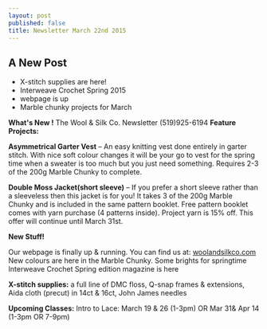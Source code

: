 ```yaml
---
layout: post
published: false
title: Newsletter March 22nd 2015
---
```


## A New Post

- X-stitch supplies are here!
- Interweave Crochet Spring 2015
- webpage is up
- Marble chunky projects for March

**What's New !**
The Wool & Silk Co. Newsletter (519)925-6194
**Feature Projects:**

**Asymmetrical Garter Vest** – An easy knitting vest done entirely in garter stitch. With nice soft colour changes it will be your go to vest for the spring time when a sweater is too much but you just need something. Requires 2-3 of the 200g Marble Chunky to complete. 

**Double Moss Jacket(short sleeve)** – If you prefer a short sleeve rather than a sleeveless then this jacket is for you! It takes 3 of the 200g Marble Chunky
and is included in the same pattern booklet.
Free pattern booklet comes with yarn purchase (4 patterns inside). Project yarn is 15% off. This offer will continue until March 31st.

**New Stuff!**

Our webpage is finally up & running. You can find us at:
[woolandsilkco.com](http://www.woolandsilkco.com)
New colours are here in the Marble Chunky. Some brights for springtime
Interweave Crochet Spring edition magazine is here

**X-stitch supplies:** a full line of DMC floss, Q-snap frames & extensions, Aida cloth 
(precut) in 14ct & 16ct, John James needles

**Upcoming Classes:** 
Intro to Lace: March 19 & 26 (1-3pm) OR Mar 31& Apr 14 (1-3pm OR 7-9pm)